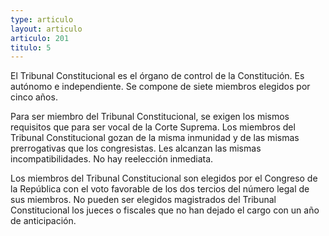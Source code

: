 ```yaml
---
type: articulo
layout: articulo
articulo: 201
titulo: 5
---
```

El Tribunal Constitucional es el órgano de control de la Constitución. Es autónomo e independiente. Se compone de siete miembros elegidos por cinco años.

Para ser miembro del Tribunal Constitucional, se exigen los mismos requisitos que para ser vocal de la Corte Suprema. Los miembros del Tribunal Constitucional gozan de la misma inmunidad y de las mismas prerrogativas que los congresistas. Les alcanzan las mismas incompatibilidades. No hay reelección inmediata.

Los miembros del Tribunal Constitucional son elegidos por el Congreso de la República con el voto favorable de los dos tercios del número legal de sus miembros. No pueden ser elegidos magistrados del Tribunal Constitucional los jueces o fiscales que no han dejado el cargo con un año de anticipación.